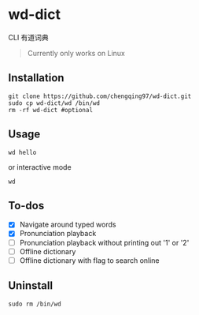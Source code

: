 # wd-dict

CLI 有道词典

> Currently only works on Linux

## Installation

```
git clone https://github.com/chengqing97/wd-dict.git
sudo cp wd-dict/wd /bin/wd
rm -rf wd-dict #optional
```

## Usage

```
wd hello
```

or interactive mode

```
wd
```

## To-dos

- [x] Navigate around typed words
- [x] Pronunciation playback
- [ ] Pronunciation playback without printing out '1' or '2'
- [ ] Offline dictionary
- [ ] Offline dictionary with flag to search online

## Uninstall

```
sudo rm /bin/wd
```
